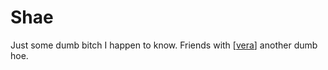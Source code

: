 # Shae

Just some dumb bitch I happen to know. Friends with [[vera]] another dumb hoe.


[//begin]: # "Autogenerated link references for markdown compatibility"
[vera]: logseq/pages/vera.md "vera"
[//end]: # "Autogenerated link references"

